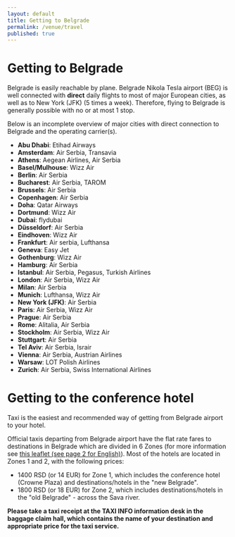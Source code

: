```yaml
---
layout: default
title: Getting to Belgrade
permalink: /venue/travel
published: true
---
```


# Getting to Belgrade

Belgrade is easily reachable by plane. Belgrade Nikola Tesla airport (BEG) is well connected with **direct** daily flights to most of major European cities, as well as to New York (JFK) (5 times a week). Therefore, flying to Belgrade is generally possible with no or at most 1 stop.  

Below is an incomplete overview of major cities with direct connection to Belgrade and the operating carrier(s). 

* **Abu Dhabi**: Etihad Airways
* **Amsterdam**: Air Serbia, Transavia
* **Athens**: Aegean Airlines, Air Serbia
* **Basel/Mulhouse**: Wizz Air
* **Berlin**: Air Serbia
* **Bucharest**: Air Serbia, TAROM
* **Brussels**: Air Serbia
* **Copenhagen**: Air Serbia
* **Doha**: Qatar Airways
* **Dortmund**: Wizz Air
* **Dubai**: flydubai
* **Düsseldorf**: Air Serbia
* **Eindhoven**: Wizz Air
* **Frankfurt**: Air serbia, Lufthansa
* **Geneva**: Easy Jet
* **Gothenburg**: Wizz Air
* **Hamburg**: Air Serbia
* **Istanbul**: Air Serbia, Pegasus, Turkish Airlines
* **London**: Air Serbia, Wizz Air
* **Milan**: Air Serbia
* **Munich**: Lufthansa, Wizz Air
* **New York (JFK)**: Air Serbia
* **Paris**: Air Serbia, Wizz Air
* **Prague**: Air Serbia
* **Rome**: Alitalia, Air Serbia
* **Stockholm**: Air Serbia, Wizz Air
* **Stuttgart**: Air Serbia
* **Tel Aviv**: Air Serbia, Israir
* **Vienna**: Air Serbia, Austrian Airlines
* **Warsaw**: LOT Polish Airlines
* **Zurich**: Air Serbia, Swiss International Airlines

# Getting to the conference hotel

Taxi is the easiest and recommended way of getting from Belgrade airport to your hotel.

Official taxis departing from Belgrade airport have the flat rate fares to destinations in Belgrade which are divided in 6 Zones (for more information see [this leaflet (see page 2 for English)](http://www.beg.aero/upload/Putnici/2015_flajer_taxi.pdf)). Most of the hotels are located in Zones 1 and 2, with the following prices:

* 1400 RSD (or 14 EUR) for Zone 1, which includes the conference hotel (Crowne Plaza) and destinations/hotels in the "new Belgrade". 
* 1800 RSD (or 18 EUR) for Zone 2, which includes destinations/hotels in the "old Belgrade" - across the Sava river.


**Please take a taxi receipt at the TAXI INFO information desk in the baggage claim hall, which contains the name of your destination and appropriate price for the taxi service.**




